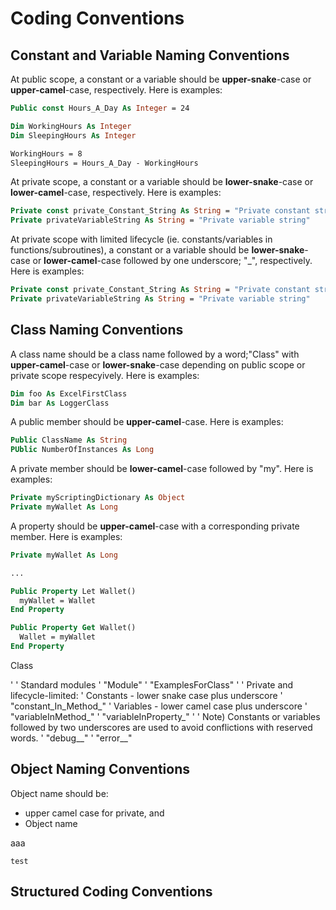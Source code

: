 # Coding Conventions

## Constant and Variable Naming Conventions

At public scope, a constant or a variable should be **upper-snake**-case or **upper-camel**-case, respectively. Here is examples:

```vb
Public const Hours_A_Day As Integer = 24

Dim WorkingHours As Integer
Dim SleepingHours As Integer

WorkingHours = 8
SleepingHours = Hours_A_Day - WorkingHours
```

At private scope, a constant or a variable should be **lower-snake**-case or **lower-camel**-case, respectively. Here is examples:

```vb
Private const private_Constant_String As String = "Private constant string"
Private privateVariableString As String = "Private variable string"
```

At private scope with limited lifecycle (ie. constants/variables in functions/subroutines), a constant or a variable should be **lower-snake**-case or **lower-camel**-case followed by one underscore; "_", respectively. Here is examples:

```vb
Private const private_Constant_String As String = "Private constant string"
Private privateVariableString As String = "Private variable string"
```

## Class Naming Conventions

A class name should be a class name followed by a word;"Class" with **upper-camel**-case or **lower-snake**-case depending on public scope or private scope respecyively. Here is examples:

```vb
Dim foo As ExcelFirstClass
Dim bar As LoggerClass
```

A public member should be **upper-camel**-case. Here is examples:

```vb
Public ClassName As String
PUblic NumberOfInstances As Long
```

A private member should be **lower-camel**-case followed by "my". Here is examples:

```vb
Private myScriptingDictionary As Object
Private myWallet As Long
```

A property should be **upper-camel**-case with a corresponding private member. Here is examples:

```vb
Private myWallet As Long

...

Public Property Let Wallet()
  myWallet = Wallet
End Property

Public Property Get Wallet()
  Wallet = myWallet
End Property
```




<class name>Class

'
' Standard modules
'   "<class name>Module"
'   "ExamplesFor<class name>Class"
'
' Private and lifecycle-limited:
'   Constants - lower snake case plus underscore
'     "constant_In_Method_"
'   Variables - lower camel case plus underscore
'     "variableInMethod_"
'     "variableInProperty_"
'
' Note) Constants or variables followed by two underscores are used to avoid conflictions with reserved words.
'   "debug__"
'   "error__"



## Object Naming Conventions
Object name should be:
* upper camel case for private, and
* Object name 

<class name> aaa

`test`




## Structured Coding Conventions
